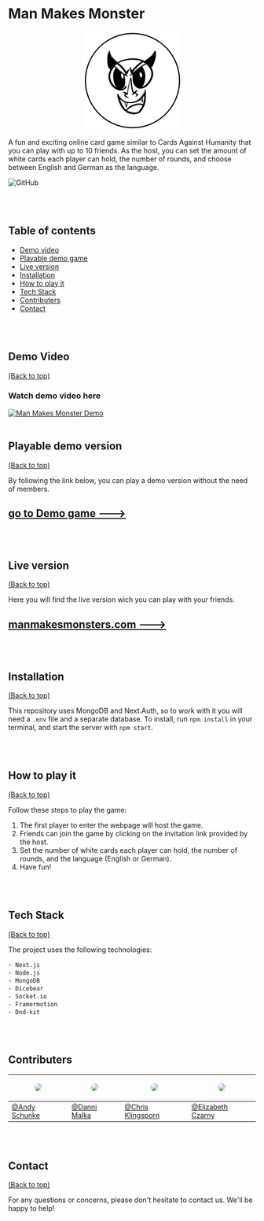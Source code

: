 # **Man Makes Monster**

<p align="center"><img src=./client/public//MMM-logo.svg width=200px></p>

A fun and exciting online card game similar to Cards Against Humanity that you can play with up to 10 friends. As the host, you can set the amount of white cards each player can hold, the number of rounds, and choose between English and German as the language.

![GitHub](https://img.shields.io/github/commit-activity/m/David-L-R/cards-against-humanity)

<br>
<br>

## **Table of contents**

- [Demo video](#demo-video)
- [Playable demo game](#playable-demo-version)
- [Live version](#live-version)
- [Installation](#installation)
- [How to play it](#how-to-play-it)
- [Tech Stack](#tech-stack)
- [Contributers](#contributers)
- [Contact](#contact)

<br>
<br>

## **Demo Video**

[(Back to top)](#table-of-contents)

### Watch demo video here

[![Man Makes Monster Demo](https://imgur.com/uhiI7Xx)](https://www.youtube.com/watch?v=Gi_D3tFjVHM&ab_channel=DanniMalka "Demo of the website Man Makes Monster")
<br>
<br>

## **Playable demo version**

[(Back to top)](#table-of-contents)

By following the link below, you can play a demo version without the need of members.

## [go to Demo game --->](https://man-makes-monsters-demo.vercel.app/)

<br>
<br>

## **Live version**

[(Back to top)](#table-of-contents)

Here you will find the live version wich you can play with your friends.

## [manmakesmonsters.com --->](https://manmakesmonster.com/)

<br>
<br>

## **Installation**

[(Back to top)](#table-of-contents)

This repository uses MongoDB and Next.Auth, so to work with it you will need a `.env` file and a separate database. To install, run `npm install` in your terminal, and start the server with `npm start`.

<br>
<br>

## **How to play it**

[(Back to top)](#table-of-contents)

Follow these steps to play the game:

1. The first player to enter the webpage will host the game.
2. Friends can join the game by clicking on the invitation link provided by the host.
3. Set the number of white cards each player can hold, the number of rounds, and the language (English or German).
4. Have fun!

<br>
<br>

## **Tech Stack**

[(Back to top)](#table-of-contents)

The project uses the following technologies:

```
- Next.js
- Node.js
- MongoDB
- Dicebear
- Socket.io
- Framermotion
- Dnd-kit
```

<br>
<br>

## **Contributers**

| <p align="center"> <img src="https://avatars.githubusercontent.com/u/103505717?s=400&u=a4a0d8f537b7c14c94f88709f0eb257c830fb6a8&v=4" style="border-radius:50%" width=90px> </p> | <p align="center"> <img src="https://media.licdn.com/dms/image/D4E35AQGMvvJjG6LnoQ/profile-framedphoto-shrink_100_100/0/1674832163329?e=1675954800&v=beta&t=5vwsRDVBj6dXHC5qRas5r-p0SusiVX35vkKibd4tB-o" style="border-radius:50%" width=90px> </p> | <p align="center"> <img src="https://media.licdn.com/dms/image/D4E35AQEn9tiQkXRRUw/profile-framedphoto-shrink_100_100/0/1656609378766?e=1675954800&v=beta&t=Jq8n24e3f49On2YeEWxXn4CY5Imh7wt9fXVxeoeoAxA" style="border-radius:50%" width=90px> </p> | <p align="center"> <img src="https://media.licdn.com/dms/image/D4E03AQHFPlByQ1cXFw/profile-displayphoto-shrink_100_100/0/1669306505638?e=1680739200&v=beta&t=o33fBENdTpcL65OclRIyzgHRAQzNdL9XhpnWt_hgZXQ" style="border-radius:50%" width=90px> </p> |
| ------------------------------------------------------------------------------------------------------------------------------------------------------------------------------- | --------------------------------------------------------------------------------------------------------------------------------------------------------------------------------------------------------------------------------------------------- | --------------------------------------------------------------------------------------------------------------------------------------------------------------------------------------------------------------------------------------------------- | ---------------------------------------------------------------------------------------------------------------------------------------------------------------------------------------------------------------------------------------------------- |
| [@Andy Schunke](https://github.com/D-Nayte)                                                                                                                                     | [@Danni Malka](https://github.com/Dannimalka)                                                                                                                                                                                                       | [@Chris Klingsporn](https://github.com/ChrisKling)                                                                                                                                                                                                  | [@Elizabeth Czarny](https://github.com/Elizabeth-Cz)                                                                                                                                                                                                 |

<br>
<br>

## **Contact**

[(Back to top)](#table-of-contents)

For any questions or concerns, please don't hesitate to contact us. We'll be happy to help!
